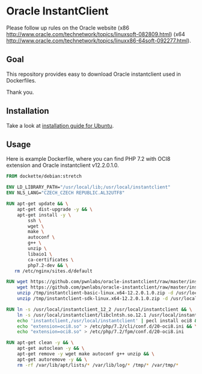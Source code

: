 # Oracle InstantClient

Please follow up rules on the Oracle website (x86 http://www.oracle.com/technetwork/topics/linuxsoft-082809.html) (x64 http://www.oracle.com/technetwork/topics/linuxx86-64soft-092277.html).

## Goal

This repository provides easy to download Oracle instantclient used in Dockerfiles.

Thank you.

## Installation

Take a look at [installation guide for Ubuntu](https://help.ubuntu.com/community/Oracle%20Instant%20Client).

## Usage

Here is example Dockerfile, where you can find PHP 7.2 with OCI8 extension and Oracle instantclient v12.2.0.1.0.

```Dockerfile
FROM dockette/debian:stretch

ENV LD_LIBRARY_PATH="/usr/local/lib;/usr/local/instantclient"
ENV NLS_LANG="CZECH_CZECH REPUBLIC.AL32UTF8"

RUN apt-get update && \
    apt-get dist-upgrade -y && \
    apt-get install -y \
        ssh \
        wget \
        make \
        autoconf \
        g++ \
        unzip \
        libaio1 \
        ca-certificates \
        php7.2-dev && \
   rm /etc/nginx/sites.d/default

RUN wget https://github.com/pwnlabs/oracle-instantclient/raw/master/instantclient-basic-linux.x64-12.2.0.1.0.zip -O /tmp/instantclient-basic-linux.x64-12.2.0.1.0.zip && \
    wget https://github.com/pwnlabs/oracle-instantclient/raw/master/instantclient-sdk-linux.x64-12.2.0.1.0.zip -O /tmp/instantclient-sdk-linux.x64-12.2.0.1.0.zip && \
    unzip /tmp/instantclient-basic-linux.x64-12.2.0.1.0.zip -d /usr/local/ && \
    unzip /tmp/instantclient-sdk-linux.x64-12.2.0.1.0.zip -d /usr/local/

RUN ln -s /usr/local/instantclient_12_2 /usr/local/instantclient && \
    ln -s /usr/local/instantclient/libclntsh.so.12.1 /usr/local/instantclient/libclntsh.so && \
    echo 'instantclient,/usr/local/instantclient' | pecl install oci8 && \
    echo "extension=oci8.so" > /etc/php/7.2/cli/conf.d/20-oci8.ini && \
    echo "extension=oci8.so" > /etc/php/7.2/fpm/conf.d/20-oci8.ini

RUN apt-get clean -y && \
    apt-get autoclean -y && \
    apt-get remove -y wget make autoconf g++ unzip && \
    apt-get autoremove -y && \
    rm -rf /var/lib/apt/lists/* /var/lib/log/* /tmp/* /var/tmp/*
```
